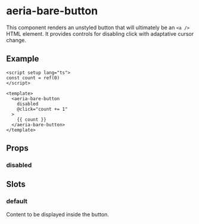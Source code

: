 # aeria-bare-button

This component renders an unstyled button that will ultimately be an `<a />` HTML element. It provides controls for disabling click with adaptative cursor change.

## Example

```vue
<script setup lang="ts">
const count = ref(0)
</script>

<template>
  <aeria-bare-button
    disabled
    @click="count += 1"
  >
    {{ count }}
  </aeria-bare-button>
</template>
```

## Props

### disabled <Badge type="tip" text="boolean" /> <Badge type="tip" text="optional" />

## Slots

### default

Content to be displayed inside the button.
